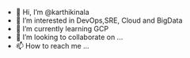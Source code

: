 - 👋 Hi, I’m @karthikinala
- 👀 I’m interested in DevOps,SRE, Cloud and BigData
- 🌱 I’m currently learning GCP
- 💞️ I’m looking to collaborate on ...
- 📫 How to reach me ...

<!---
karthikinala/karthikinala is a ✨ special ✨ repository because its `README.md` (this file) appears on your GitHub profile.
You can click the Preview link to take a look at your changes.
--->
